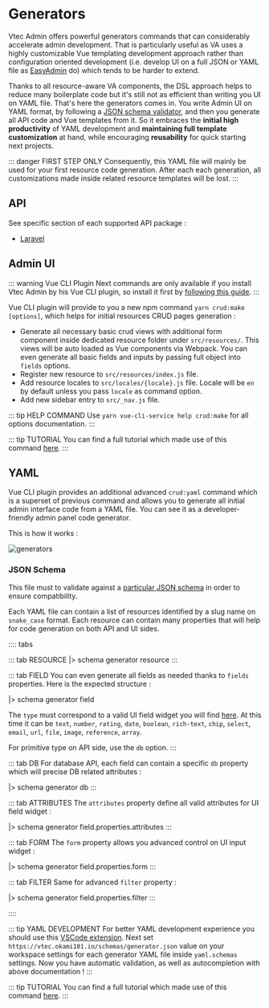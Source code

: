 # Generators

Vtec Admin offers powerful generators commands that can considerably accelerate admin development. That is particularly useful as VA uses a highly customizable Vue templating development approach rather than configuration oriented development (i.e. develop UI on a full JSON or YAML file as [EasyAdmin](https://github.com/EasyCorp/EasyAdminBundle) do) which tends to be harder to extend.

Thanks to all resource-aware VA components, the DSL approach helps to reduce many boilerplate code but it's still not as efficient than writing you UI on YAML file. That's here the generators comes in. You write Admin UI on YAML format, by following a [JSON schema validator](https://vtec.okami101.io/schemas/generator.json), and then you generate all API code and Vue templates from it. So it embraces the **initial high productivity** of YAML development and **maintaining full template customization** at hand, while encouraging **reusability** for quick starting next projects.

::: danger FIRST STEP ONLY
Consequently, this YAML file will mainly be used for your first resource code generation. After each each generation, all customizations made inside related resource templates will be lost.
:::

## API

See specific section of each supported API package :

* [Laravel](laravel.md#generators)

## Admin UI

::: warning Vue CLI Plugin
Next commands are only available if you install Vtec Admin by his Vue CLI plugin, so install it first by [following this guide](getting-started.md).
:::

Vue CLI plugin will provide to you a new npm command `yarn crud:make [options]`, which helps for initial resources CRUD pages generation :

* Generate all necessary basic crud views with additional form component inside dedicated resource folder under `src/resources/`. This views will be auto loaded as Vue components via Webpack. You can even generate all basic fields and inputs by passing full object into `fields` options.
* Register new resource to `src/resources/index.js` file.
* Add resource locales to `src/locales/{locale}.js` file. Locale will be `en` by default unless you pass `locale` as command option.
* Add new sidebar entry to `src/_nav.js` file.

::: tip HELP COMMAND
Use `yarn vue-cli-service help crud:make` for all options documentation.
:::

::: tip TUTORIAL
You can find a full tutorial which made use of this command [here](laravel.md#generate-crud-ui).
:::

## YAML

Vue CLI plugin provides an additional advanced `crud:yaml` command which is a superset of previous command and allows you to generate all initial admin interface code from a YAML file. You can see it as a developer-friendly admin panel code generator.

This is how it works :

![generators](/diagrams/generators.svg)

### JSON Schema

This file must to validate against a [particular JSON schema](/schemas/generator.json) in order to ensure compatibility.

Each YAML file can contain a list of resources identified by a slug name on `snake_case` format. Each resource can contain many properties that will help for code generation on both API and UI sides.

:::: tabs

::: tab RESOURCE
|> schema generator resource
:::

::: tab FIELD
You can even generate all fields as needed thanks to `fields` properties. Here is the expected structure :

|> schema generator field

The `type` must correspond to a valid UI field widget you will find [here](components/fields.md). At this time it can be `text`, `number`, `rating`, `date`, `boolean`, `rich-text`, `chip`, `select`, `email`, `url`, `file`, `image`, `reference`, `array`.

For primitive type on API side, use the `db` option.
:::

::: tab DB
For database API, each field can contain a specific `db` property which will precise DB related attributes :

|> schema generator db
:::

::: tab ATTRIBUTES
The `attributes` property define all valid attributes for UI field widget :

|> schema generator field.properties.attributes
:::

::: tab FORM
The `form` property allows you advanced control on UI input widget :

|> schema generator field.properties.form
:::

::: tab FILTER
Same for advanced `filter` property :

|> schema generator field.properties.filter
:::

::::

::: tip YAML DEVELOPMENT
For better YAML development experience you should use this [VSCode extension](https://marketplace.visualstudio.com/items?itemName=redhat.vscode-yaml). Next set `https://vtec.okami101.io/schemas/generator.json` value on your workspace settings for each generator YAML file inside `yaml.schemas` settings. Now you have automatic validation, as well as autocompletion with above documentation !
:::

::: tip TUTORIAL
You can find a full tutorial which made use of this command [here](laravel.md#yaml).
:::
